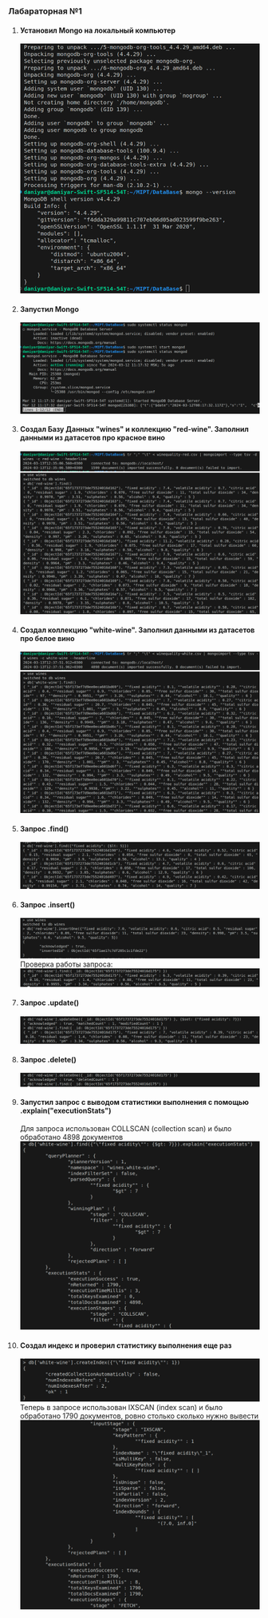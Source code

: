 ### Лабараторная №1

1. #### Установил Mongo на локальный компьютер

    ![](./screens/Screenshot%20from%202024-03-12%2011-09-32.png)

2. #### Запустил Mongo

    ![](./screens/Screenshot%20from%202024-03-12%2011-17-50.png)

3. #### Создал Базу Данных "wines" и коллекцию "red-wine". Заполнил данными из датасетов про красное вино

    ![](./screens/Screenshot%20from%202024-03-13%2012-36-21.png)
    ![](./screens/Screenshot%20from%202024-03-13%2012-37-17.png)

4. #### Создал коллекцию "white-wine". Заполнил данными из датасетов про белое вино

    ![](./screens/Screenshot%20from%202024-03-13%2012-38-29.png)
    ![](./screens/Screenshot%20from%202024-03-13%2012-38-16.png)

5. #### Запрос .find()

    ![](./screens/Screenshot%20from%202024-03-13%2012-44-37.png)

6. #### Запрос .insert()

    ![](./screens/Screenshot%20from%202024-03-13%2016-49-08.png)
    Проверка работы запроса:
    ![](./screens/Screenshot%20from%202024-03-13%2016-49-52.png)

7. #### Запрос .update()

    ![](./screens/Screenshot%20from%202024-03-13%2016-52-45.png)

8. #### Запрос .delete()

    ![](./screens/Screenshot%20from%202024-03-13%2016-55-13.png)

9. #### Запустил запрос с выводом статистики выполнения с помощью .explain("executionStats")

    Для запроса использован COLLSCAN (collection scan) и было обработано 4898 документов
    ![](./screens/Screenshot%20from%202024-03-14%2010-14-07.png)

10. #### Создал индекс и проверил статистику выполнения еще раз

    ![](./screens/Screenshot%20from%202024-03-14%2010-15-14.png)
    Теперь в запросе использован IXSCAN (index scan) и было обработано 1790 документов, ровно столько сколько нужно вывести
    ![](./screens/Screenshot%20from%202024-03-14%2010-15-56.png)